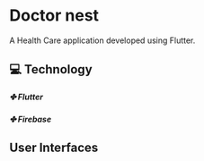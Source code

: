 # Doctor nest

A Health Care application developed using Flutter.

## :computer: Technology

##### ✤ Flutter
##### ✤ Firebase

## User Interfaces
